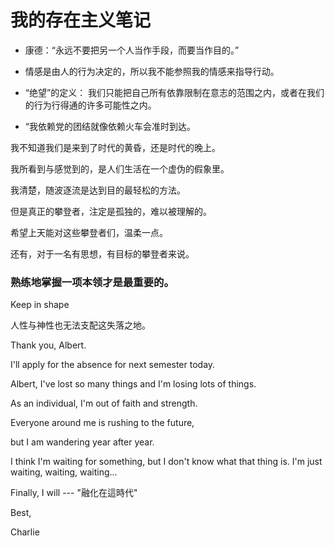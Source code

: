 # 我的存在主义笔记

- 康德：“永远不要把另一个人当作手段，而要当作目的。”

- 情感是由人的行为决定的，所以我不能参照我的情感来指导行动。
- “绝望”的定义： 我们只能把自己所有依靠限制在意志的范围之内，或者在我们的行为行得通的许多可能性之内。

- “我依赖党的团结就像依赖火车会准时到达。



我不知道我们是来到了时代的黄昏，还是时代的晚上。

我所看到与感觉到的，是人们生活在一个虚伪的假象里。

我清楚，随波逐流是达到目的最轻松的方法。

但是真正的攀登者，注定是孤独的，难以被理解的。



希望上天能对这些攀登者们，温柔一点。



还有，对于一名有思想，有目标的攀登者来说。



### 熟练地掌握一项本领才是最重要的。



Keep in shape

人性与神性也无法支配这失落之地。

Thank you, Albert.

I'll apply for the absence for next semester today.

Albert, I've lost so many things and I'm losing lots of things.

As an individual, I'm out of faith and strength.

Everyone around me is rushing to the future,

but I am wandering year after year.

I think I'm waiting for something, but I don't know what that thing is. I'm just waiting, waiting, waiting...

Finally, I will --- "融化在這時代"

Best,

Charlie
